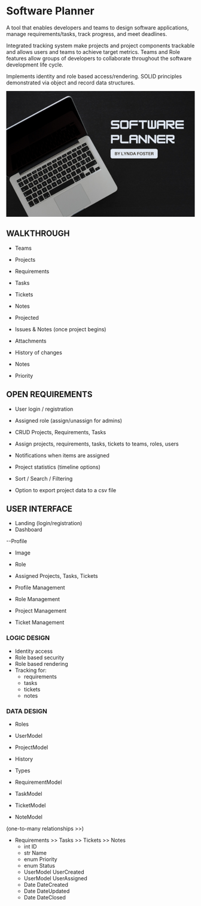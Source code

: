 # Software Planner

A tool that enables developers and teams to design software applications, manage requirements/tasks, track progress, and meet deadlines. 

Integrated tracking system make projects and project components trackable and allows users and teams to achieve target metrics. Teams and Role features allow groups of developers to collaborate throughout the software development life cycle.

Implements identity and role based access/rendering. SOLID principles demonstrated via object and record data structures. 

![My App](./app.png)

## WALKTHROUGH

- Teams
- Projects
- Requirements
- Tasks
- Tickets
- Notes

- Projected
- Issues & Notes (once project begins)
- Attachments
- History of changes
- Notes
- Priority


## OPEN REQUIREMENTS

- User login / registration
- Assigned role (assign/unassign for admins)

- CRUD Projects, Requirements, Tasks
- Assign projects, requirements, tasks, tickets to teams, roles, users
- Notifications when items are assigned
- Project statistics (timeline options)
- Sort / Search / Filtering
- Option to export project data to a csv file


## USER INTERFACE

- Landing (login/registration)
- Dashboard

--Profile
- Image
- Role
- Assigned Projects, Tasks, Tickets

- Profile Management
- Role Management
- Project Management
- Ticket Management

### LOGIC DESIGN

- Identity access
- Role based security
- Role based rendering
- Tracking for:
	- requirements
	- tasks
	- tickets
	- notes

### DATA DESIGN

- Roles
- UserModel
- ProjectModel

- History
- Types

- RequirementModel
- TaskModel
- TicketModel
- NoteModel

(one-to-many relationships >>)
- Requirements >> Tasks >> Tickets >> Notes 
	- int ID
	- str Name
	- enum Priority
	- enum Status
	- UserModel UserCreated
	- UserModel UserAssigned
	- Date DateCreated
	- Date DateUpdated
	- Date DateClosed

